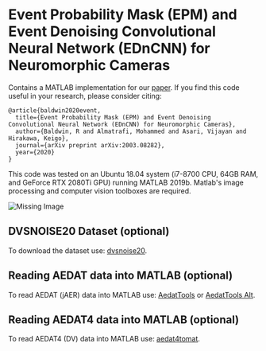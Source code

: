 # Event Probability Mask (EPM) and Event Denoising Convolutional Neural Network (EDnCNN) for Neuromorphic Cameras
Contains a MATLAB implementation for our [paper](https://arxiv.org/abs/2003.08282).  If you find this code useful in your research, please consider citing:

    @article{baldwin2020event,
      title={Event Probability Mask (EPM) and Event Denoising Convolutional Neural Network (EDnCNN) for Neuromorphic Cameras},
      author={Baldwin, R and Almatrafi, Mohammed and Asari, Vijayan and Hirakawa, Keigo},
      journal={arXiv preprint arXiv:2003.08282},
      year={2020}
    }

This code was tested on an Ubuntu 18.04 system (i7-8700 CPU, 64GB RAM, and GeForce RTX 2080Ti GPU) running MATLAB 2019b. Matlab's image processing and computer vision toolboxes are required.

![Missing Image](https://github.com/bald6354/edncnn/blob/master/pics/1156-teaser.gif "Denoised Dataset")

## DVSNOISE20 Dataset (optional)
To download the dataset use: [dvsnoise20](https://sites.google.com/a/udayton.edu/issl/software/dataset).

## Reading AEDAT data into MATLAB (optional)
To read AEDAT (jAER) data into MATLAB use: [AedatTools](https://gitlab.com/inivation/AedatTools) or [AedatTools Alt](https://github.com/simbamford/AedatTools/).

## Reading AEDAT4 data into MATLAB (optional)
To read AEDAT4 (DV) data into MATLAB use: [aedat4tomat](https://github.com/bald6354/aedat4tomat).
